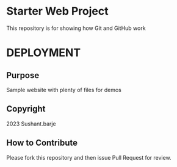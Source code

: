 # Starter Web Project

This repository is for showing how Git and GitHub work

# DEPLOYMENT

## Purpose

Sample website with plenty of files for demos

## Copyright

2023 Sushant.barje

## How to Contribute

Please fork this repository and then issue Pull Request for review.
